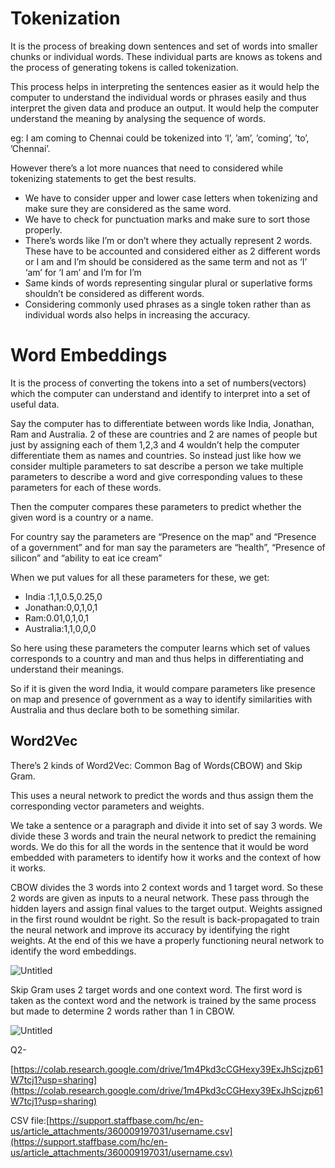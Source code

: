 # Tokenization

It is the process of breaking down sentences and set of words into smaller chunks or individual words. These individual parts are knows as tokens and the process of generating tokens is called tokenization.

This process helps in interpreting the sentences easier as it would help the computer to understand the individual words or phrases easily and thus interpret the given data and produce an output. It would help the computer understand the meaning by analysing the sequence of words.

eg: I am coming to Chennai could be tokenized into ‘I’, ’am’, ’coming’, ’to’, ’Chennai’.

However there’s a lot more nuances that need to considered while tokenizing statements to get the best results.

- We have to consider upper and lower case letters when tokenizing and make sure they are considered as the same word.
- We have to check for punctuation marks and make sure to sort those properly.
- There’s words like I’m or don’t where they actually represent 2 words. These have to be accounted and considered either as 2 different words or I am and I’m should be considered as the same term and not as ‘I’ ‘am’ for ‘I am’ and I’m for I’m
- Same kinds of words representing singular plural or superlative forms shouldn’t be considered as different words.
- Considering commonly used phrases as a single token rather than as individual words also helps in increasing the accuracy.

# Word Embeddings

It is the process of converting the tokens into a set of numbers(vectors) which the computer can understand and identify to interpret into a set of useful data.

Say the computer has to differentiate between words like India, Jonathan, Ram and Australia. 2 of these are countries and 2 are names of people but just by assigning each of them 1,2,3 and 4 wouldn’t help the computer differentiate them as names and countries. So instead just like how we consider multiple parameters to sat describe a person we take multiple parameters to describe a word and give corresponding values to these parameters for each of these words.

Then the computer compares these parameters to predict whether the given word is a country or a name.

For country say the parameters are “Presence on the map” and “Presence of a government” and for man say the parameters are “health”, “Presence of silicon” and “ability to eat ice cream”

When we put values for all these parameters for these, we get:

- India :1,1,0.5,0.25,0
- Jonathan:0,0,1,0,1
- Ram:0.01,0,1,0,1
- Australia:1,1,0,0,0

So here using these parameters the computer learns which set of values corresponds to a country and man and thus helps in differentiating and understand their meanings.

So if it is given the word India, it would compare parameters like presence on map and presence of government as a way to identify similarities with Australia and thus declare both to be something similar.

## Word2Vec

There’s 2 kinds of Word2Vec: Common Bag of Words(CBOW) and Skip Gram.

This uses a neural network to predict the words and thus assign them the corresponding vector parameters and weights.

We take a sentence or a paragraph and divide it into set of say 3 words. We divide these 3 words and train the neural network to predict the remaining words. We do this for all the words in the sentence that it would be word embedded with parameters to identify how it works and the context of how it works.

CBOW divides the 3 words into 2 context words and 1 target word. So these 2 words are given as inputs to a neural network. These pass through the hidden layers and assign final values to the target output. Weights assigned in the first round wouldnt be right. So the result is back-propagated to train the neural network and improve its accuracy by identifying the right weights. At the end of this we have a properly functioning neural network to identify the word embeddings.

![Untitled](https://s3-us-west-2.amazonaws.com/secure.notion-static.com/e4afd78b-0087-4624-9793-c69c4b7f38d8/Untitled.png)

Skip Gram uses 2 target words and one context word. The first word is taken as the context word and the network is trained by the same process but made to determine 2 words rather than 1 in CBOW.

![Untitled](https://s3-us-west-2.amazonaws.com/secure.notion-static.com/d356a8fb-1f24-4e60-8092-7588aeeda5b4/Untitled.png)

Q2-

[https://colab.research.google.com/drive/1m4Pkd3cCGHexy39ExJhScjzp61W7tcj1?usp=sharing](https://colab.research.google.com/drive/1m4Pkd3cCGHexy39ExJhScjzp61W7tcj1?usp=sharing)

CSV file:[https://support.staffbase.com/hc/en-us/article_attachments/360009197031/username.csv](https://support.staffbase.com/hc/en-us/article_attachments/360009197031/username.csv)

